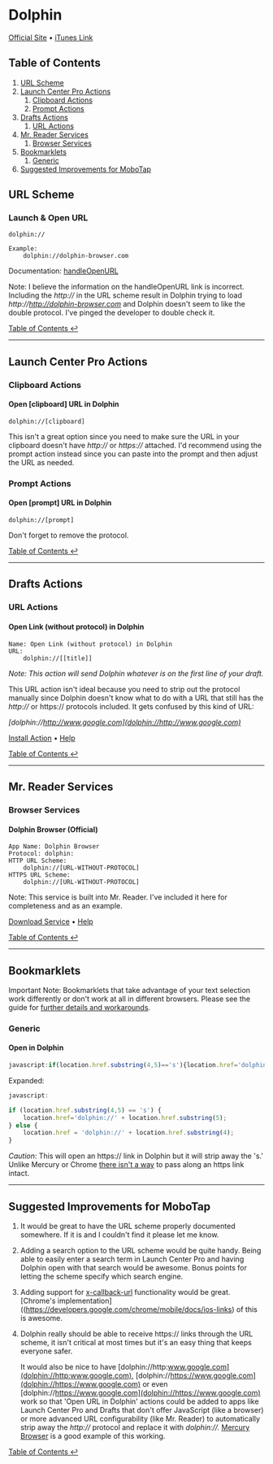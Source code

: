 # Dolphin

[Official Site](http://dolphin-browser.com/) • [iTunes Link](http://itunes.apple.com/us/artist/mobotap-inc./id433626481)

## Table of Contents

1. [URL Scheme](#url-scheme)
1. [Launch Center Pro Actions](#launch-center-pro-actions)
    1. [Clipboard Actions](#clipboard-actions)
    1. [Prompt Actions](#prompt-actions)
1. [Drafts Actions](#drafts-actions)
    1. [URL Actions](#url-actions)
1. [Mr. Reader Services](#mr-reader-services)
    1. [Browser Services](#browser-services)
1. [Bookmarklets](#bookmarklets)
    1. [Generic](#generic)
1. [Suggested Improvements for MoboTap](#suggested-improvements-for-mobotap)

## URL Scheme

### Launch & Open URL

    dolphin://
        
    Example:
    	dolphin://dolphin-browser.com

Documentation: [handleOpenURL](http://handleopenurl.com/scheme/dolphin-browser)

Note: I believe the information on the handleOpenURL link is incorrect. Including the *http://* in the URL scheme result in Dolphin trying to load *http://http://dolphin-browser.com* and Dolphin doesn't seem to like the double protocol. I've pinged the developer to double check it.

[Table of Contents ↩](#table-of-contents)

---

## Launch Center Pro Actions

### Clipboard Actions

#### Open \[clipboard\] URL in Dolphin

    dolphin://[clipboard]

This isn't a great option since you need to make sure the URL in your clipboard doesn't have *http://* or *https://* attached. I'd recommend using the prompt action instead since you can paste into the prompt and then adjust the URL as needed.

### Prompt Actions

#### Open \[prompt\] URL in Dolphin

    dolphin://[prompt]

Don't forget to remove the protocol.

[Table of Contents ↩](#table-of-contents)

---

## Drafts Actions

### URL Actions

#### Open Link (without protocol) in Dolphin

    Name: Open Link (without protocol) in Dolphin
    URL:
        dolphin://[[title]]

*Note: This action will send Dolphin whatever is on the first line of your draft.*

This URL action isn't ideal because you need to strip out the protocol manually since Dolphin doesn't know what to do with a URL that still has the *http://* or https:// protocols included. It gets confused by this kind of URL:

*[dolphin://http://www.google.com](dolphin://http://www.google.com)*

[Install Action](drafts://x-callback-url/import_action?type=URL&name=Open%20Link%20%28without%20protocol%29%20in%20Dolphin&url=dolphin%3A%2F%2F%5B%5Btitle%5D%5D) • [Help](guide.md#installing-draft-actions)

[Table of Contents ↩](#table-of-contents)

---

## Mr. Reader Services

### Browser Services

#### Dolphin Browser (Official)

    App Name: Dolphin Browser
    Protocol: dolphin:
    HTTP URL Scheme:
        dolphin://[URL-WITHOUT-PROTOCOL]
    HTTPS URL Scheme:
        dolphin://[URL-WITHOUT-PROTOCOL]

Note: This service is built into Mr. Reader. I've included it here for completeness and as an example.

[Download Service](https://github.com/christopherdwhite/iosWorkflows/raw/master/mrreader-services/dolphin-browser.mrreaderbrowserconf) • [Help](guide.md#installing-mr-reader-browser-and-other-app-services)

[Table of Contents ↩](#table-of-contents)

---

## Bookmarklets

Important Note: Bookmarklets that take advantage of your text selection work differently or don't work at all in different browsers. Please see the guide for [further details and workarounds](guide.md#bookmarklet-limitations-for-selected-text-in-different-browsers).

### Generic

#### Open in Dolphin

```javascript
javascript:if(location.href.substring(4,5)=='s'){location.href='dolphin://'+location.href.substring(5);}else{location.href='dolphin://'+location.href.substring(4);}
```

Expanded:

```javascript
javascript:

if (location.href.substring(4,5) == 's') {
    location.href='dolphin://' + location.href.substring(5);
} else {
    location.href = 'dolphin://' + location.href.substring(4);
}
```

*Caution*: This will open an https:// link in Dolphin but it will strip away the 's.' Unlike Mercury or Chrome [there isn't a way](http://twitter.com/DolphinCares/status/296874545028161536) to pass along an https link intact.

---

## Suggested Improvements for MoboTap

1. It would be great to have the URL scheme properly documented somewhere. If it is and I couldn't find it please let me know.
1. Adding a search option to the URL scheme would be quite handy. Being able to easily enter a search term in Launch Center Pro and having Dolphin open with that search would be awesome. Bonus points for letting the scheme specify which search engine.
1. Adding support for [x-callback-url](http://x-callback-url.com/) functionality would be great. [Chrome's implementation]((https://developers.google.com/chrome/mobile/docs/ios-links) of this is awesome.
1. Dolphin really should be able to receive https:// links through the URL scheme, it isn't critical at most times but it's an easy thing that keeps everyone safer. 
    
    It would also be nice to have [dolphin://http:www.google.com](dolphin://http:www.google.com), [dolphin://https://www.google.com](dolphin://https://www.google.com) or even [dolphin://https://www.google.com](dolphin://https://www.google.com) work so that 'Open URL in Dolphin' actions could be added to apps like Launch Center Pro and Drafts that don't offer JavaScript (like a browser) or more advanced URL configurability (like Mr. Reader) to automatically strip away the *http://* protocol and replace it with *dolphin://.* [Mercury Browser](http://mercury-browser.com/) is a good example of this working.

[Table of Contents ↩](#table-of-contents)